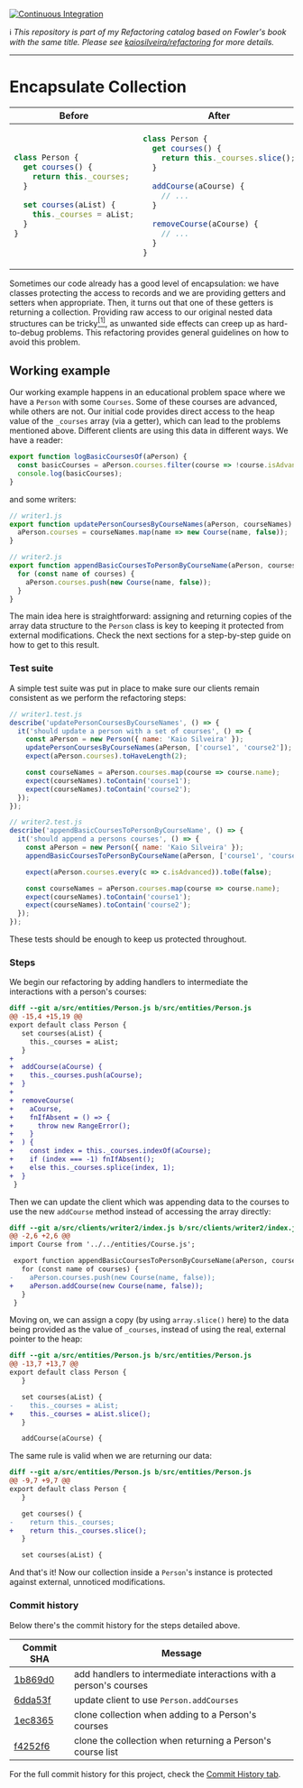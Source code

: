 [![Continuous Integration](https://github.com/kaiosilveira/encapsulate-collection-refactoring/actions/workflows/ci.yml/badge.svg)](https://github.com/kaiosilveira/encapsulate-collection-refactoring/actions/workflows/ci.yml)

ℹ️ _This repository is part of my Refactoring catalog based on Fowler's book with the same title. Please see [kaiosilveira/refactoring](https://github.com/kaiosilveira/refactoring) for more details._

---

# Encapsulate Collection

<table>
<thead>
<th>Before</th>
<th>After</th>
</thead>
<tbody>
<tr>
<td>

```javascript
class Person {
  get courses() {
    return this._courses;
  }

  set courses(aList) {
    this._courses = aList;
  }
}
```

</td>

<td>

```javascript
class Person {
  get courses() {
    return this._courses.slice();
  }

  addCourse(aCourse) {
    // ...
  }

  removeCourse(aCourse) {
    // ...
  }
}
```

</td>
</tr>
</tbody>
</table>

Sometimes our code already has a good level of encapsulation: we have classes protecting the access to records and we are providing getters and setters when appropriate. Then, it turns out that one of these getters is returning a collection. Providing raw access to our original nested data structures can be tricky[<sup>[1]</sup>](https://github.com/kaiosilveira/encapsulate-variable-refactoring/tree/099d816c773ebb72232cb1f0744e32bfbf300628#example-2-complex-objects), as unwanted side effects can creep up as hard-to-debug problems. This refactoring provides general guidelines on how to avoid this problem.

## Working example

Our working example happens in an educational problem space where we have a `Person` with some `Courses`. Some of these courses are advanced, while others are not. Our initial code provides direct access to the heap value of the `_courses` array (via a getter), which can lead to the problems mentioned above. Different clients are using this data in different ways. We have a reader:

```javascript
export function logBasicCoursesOf(aPerson) {
  const basicCourses = aPerson.courses.filter(course => !course.isAdvanced);
  console.log(basicCourses);
}
```

and some writers:

```javascript
// writer1.js
export function updatePersonCoursesByCourseNames(aPerson, courseNames) {
  aPerson.courses = courseNames.map(name => new Course(name, false));
}

// writer2.js
export function appendBasicCoursesToPersonByCourseName(aPerson, courses) {
  for (const name of courses) {
    aPerson.courses.push(new Course(name, false));
  }
}
```

The main idea here is straightforward: assigning and returning copies of the array data structure to the `Person` class is key to keeping it protected from external modifications. Check the next sections for a step-by-step guide on how to get to this result.

### Test suite

A simple test suite was put in place to make sure our clients remain consistent as we perform the refactoring steps:

```javascript
// writer1.test.js
describe('updatePersonCoursesByCourseNames', () => {
  it('should update a person with a set of courses', () => {
    const aPerson = new Person({ name: 'Kaio Silveira' });
    updatePersonCoursesByCourseNames(aPerson, ['course1', 'course2']);
    expect(aPerson.courses).toHaveLength(2);

    const courseNames = aPerson.courses.map(course => course.name);
    expect(courseNames).toContain('course1');
    expect(courseNames).toContain('course2');
  });
});

// writer2.test.js
describe('appendBasicCoursesToPersonByCourseName', () => {
  it('should append a persons courses', () => {
    const aPerson = new Person({ name: 'Kaio Silveira' });
    appendBasicCoursesToPersonByCourseName(aPerson, ['course1', 'course2']);

    expect(aPerson.courses.every(c => c.isAdvanced)).toBe(false);

    const courseNames = aPerson.courses.map(course => course.name);
    expect(courseNames).toContain('course1');
    expect(courseNames).toContain('course2');
  });
});
```

These tests should be enough to keep us protected throughout.

### Steps

We begin our refactoring by adding handlers to intermediate the interactions with a person's courses:

```diff
diff --git a/src/entities/Person.js b/src/entities/Person.js
@@ -15,4 +15,19 @@
export default class Person {
   set courses(aList) {
     this._courses = aList;
   }
+
+  addCourse(aCourse) {
+    this._courses.push(aCourse);
+  }
+
+  removeCourse(
+    aCourse,
+    fnIfAbsent = () => {
+      throw new RangeError();
+    }
+  ) {
+    const index = this._courses.indexOf(aCourse);
+    if (index === -1) fnIfAbsent();
+    else this._courses.splice(index, 1);
+  }
 }

```

Then we can update the client which was appending data to the courses to use the new `addCourse` method instead of accessing the array directly:

```diff
diff --git a/src/clients/writer2/index.js b/src/clients/writer2/index.js
@@ -2,6 +2,6 @@
import Course from '../../entities/Course.js';

 export function appendBasicCoursesToPersonByCourseName(aPerson, courses) {
   for (const name of courses) {
-    aPerson.courses.push(new Course(name, false));
+    aPerson.addCourse(new Course(name, false));
   }
 }
```

Moving on, we can assign a copy (by using `array.slice()` here) to the data being provided as the value of `_courses`, instead of using the real, external pointer to the heap:

```diff
diff --git a/src/entities/Person.js b/src/entities/Person.js
@@ -13,7 +13,7 @@
export default class Person {
   }

   set courses(aList) {
-    this._courses = aList;
+    this._courses = aList.slice();
   }

   addCourse(aCourse) {
```

The same rule is valid when we are returning our data:

```diff
diff --git a/src/entities/Person.js b/src/entities/Person.js
@@ -9,7 +9,7 @@
export default class Person {
   }

   get courses() {
-    return this._courses;
+    return this._courses.slice();
   }

   set courses(aList) {
```

And that's it! Now our collection inside a `Person`'s instance is protected against external, unnoticed modifications.

### Commit history

Below there's the commit history for the steps detailed above.

| Commit SHA                                                                                                                    | Message                                                           |
| ----------------------------------------------------------------------------------------------------------------------------- | ----------------------------------------------------------------- |
| [1b869d0](https://github.com/kaiosilveira/encapsulate-collection-refactoring/commit/1b869d0bd2c7f20cc88c523538e04a29271e6b94) | add handlers to intermediate interactions with a person's courses |
| [6dda53f](https://github.com/kaiosilveira/encapsulate-collection-refactoring/commit/6dda53ff29fd8a755778f6d17d3c310e898ff07f) | update client to use `Person.addCourses`                          |
| [1ec8365](https://github.com/kaiosilveira/encapsulate-collection-refactoring/commit/1ec836521e350572de7200853382250f2790608f) | clone collection when adding to a Person's courses                |
| [f4252f6](https://github.com/kaiosilveira/encapsulate-collection-refactoring/commit/f4252f68b2334ecf211ee50c96391d3d4dadea6c) | clone the collection when returning a Person's course list        |

For the full commit history for this project, check the [Commit History tab](https://github.com/kaiosilveira/encapsulate-collection-refactoring/commits/main).
